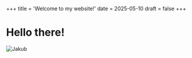 +++
title = 'Welcome to my website!'
date = 2025-05-10 
draft = false
+++
# Hello there!

![Jakub](./Jakub.jpg)
